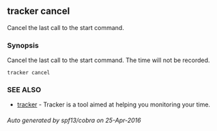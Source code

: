 ## tracker cancel

Cancel the last call to the start command.

### Synopsis


Cancel the last call to the start command. The time will not be recorded.

```
tracker cancel
```

### SEE ALSO
* [tracker](tracker.md)	 - Tracker is a tool aimed at helping you monitoring your time.

###### Auto generated by spf13/cobra on 25-Apr-2016
